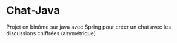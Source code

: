 # Chat-Java
Projet en binôme sur java avec Spring pour créer un chat avec les discussions chiffrées (asymétrique)
